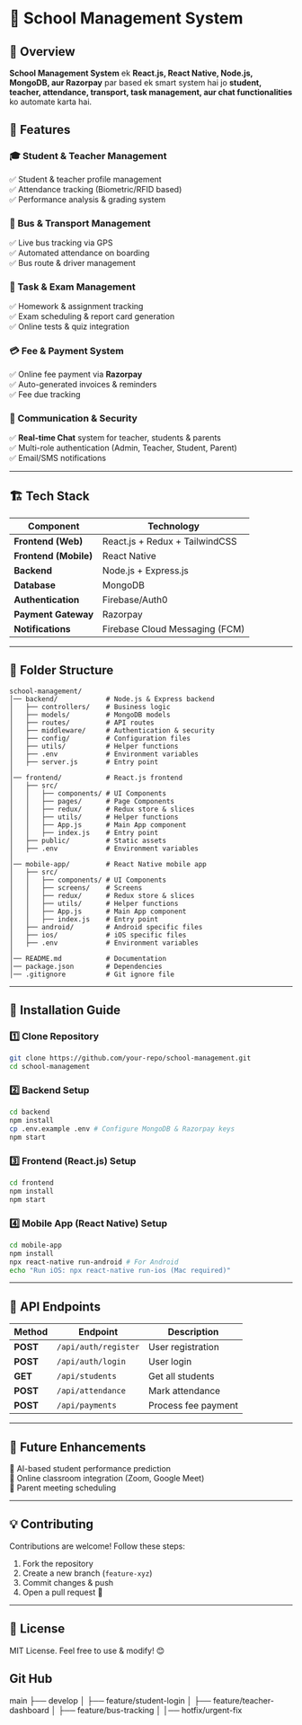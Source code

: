 # 🏫 School Management System

## 📌 Overview
**School Management System** ek **React.js, React Native, Node.js, MongoDB, aur Razorpay** par based ek smart system hai jo **student, teacher, attendance, transport, task management, aur chat functionalities** ko automate karta hai.


## 🚀 Features
### 🎓 Student & Teacher Management
✅ Student & teacher profile management  
✅ Attendance tracking (Biometric/RFID based)  
✅ Performance analysis & grading system  

### 🚌 Bus & Transport Management
✅ Live bus tracking via GPS  
✅ Automated attendance on boarding  
✅ Bus route & driver management  

### 📝 Task & Exam Management
✅ Homework & assignment tracking  
✅ Exam scheduling & report card generation  
✅ Online tests & quiz integration  

### 💳 Fee & Payment System
✅ Online fee payment via **Razorpay**  
✅ Auto-generated invoices & reminders  
✅ Fee due tracking  

### 📢 Communication & Security
✅ **Real-time Chat** system for teacher, students & parents  
✅ Multi-role authentication (Admin, Teacher, Student, Parent)  
✅ Email/SMS notifications  

---

## 🏗️ Tech Stack
| Component | Technology |
|-----------|------------|
| **Frontend (Web)** | React.js + Redux + TailwindCSS |
| **Frontend (Mobile)** | React Native |
| **Backend** | Node.js + Express.js |
| **Database** | MongoDB |
| **Authentication** | Firebase/Auth0 |
| **Payment Gateway** | Razorpay |
| **Notifications** | Firebase Cloud Messaging (FCM) |

---

## 📂 Folder Structure
```
school-management/
│── backend/            # Node.js & Express backend
│   ├── controllers/    # Business logic
│   ├── models/         # MongoDB models
│   ├── routes/         # API routes
│   ├── middleware/     # Authentication & security
│   ├── config/         # Configuration files
│   ├── utils/          # Helper functions
│   ├── .env            # Environment variables
│   ├── server.js       # Entry point
│
│── frontend/           # React.js frontend
│   ├── src/
│   │   ├── components/ # UI Components
│   │   ├── pages/      # Page Components
│   │   ├── redux/      # Redux store & slices
│   │   ├── utils/      # Helper functions
│   │   ├── App.js      # Main App component
│   │   ├── index.js    # Entry point
│   ├── public/         # Static assets
│   ├── .env            # Environment variables
│
│── mobile-app/         # React Native mobile app
│   ├── src/
│   │   ├── components/ # UI Components
│   │   ├── screens/    # Screens
│   │   ├── redux/      # Redux store & slices
│   │   ├── utils/      # Helper functions
│   │   ├── App.js      # Main App component
│   │   ├── index.js    # Entry point
│   ├── android/        # Android specific files
│   ├── ios/            # iOS specific files
│   ├── .env            # Environment variables
│
│── README.md           # Documentation
│── package.json        # Dependencies
│── .gitignore          # Git ignore file
```

---

## 🔧 Installation Guide
### 1️⃣ **Clone Repository**
```bash
git clone https://github.com/your-repo/school-management.git
cd school-management
```

### 2️⃣ **Backend Setup**
```bash
cd backend
npm install
cp .env.example .env # Configure MongoDB & Razorpay keys
npm start
```

### 3️⃣ **Frontend (React.js) Setup**
```bash
cd frontend
npm install
npm start
```

### 4️⃣ **Mobile App (React Native) Setup**
```bash
cd mobile-app
npm install
npx react-native run-android # For Android
echo "Run iOS: npx react-native run-ios (Mac required)"
```

---

## 📌 API Endpoints
| Method | Endpoint | Description |
|--------|---------|-------------|
| **POST** | `/api/auth/register` | User registration |
| **POST** | `/api/auth/login` | User login |
| **GET** | `/api/students` | Get all students |
| **POST** | `/api/attendance` | Mark attendance |
| **POST** | `/api/payments` | Process fee payment |

---

## 🎯 Future Enhancements
🚀 AI-based student performance prediction  
🚀 Online classroom integration (Zoom, Google Meet)  
🚀 Parent meeting scheduling  

---

## 💡 Contributing
Contributions are welcome! Follow these steps:
1. Fork the repository
2. Create a new branch (`feature-xyz`)
3. Commit changes & push
4. Open a pull request 🚀

---

## 📜 License
MIT License. Feel free to use & modify! 😊


## Git Hub 
main
 ├── develop
 │    ├── feature/student-login
 │    ├── feature/teacher-dashboard
 │    ├── feature/bus-tracking
 │
 │── hotfix/urgent-fix
